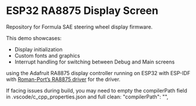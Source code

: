 # ESP32 RA8875 Display Screen

Repository for Formula SAE steering wheel display firmware.

This demo showcases:
- Display initialization
- Custom fonts and graphics
- Interrupt handling for switching between Debug and Main screens

using the Adafruit RA8875 display controller running on ESP32 with ESP-IDF with [Roman-Port’s RA8875 driver](https://github.com/Roman-Port/RA8875) for the driver.

If facing issues during build, you may need to empty the compilerPath field in .vscode/c_cpp_properties.json and full clean:
    "compilerPath": "",
